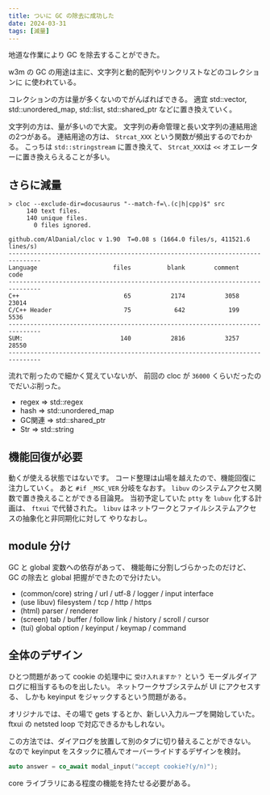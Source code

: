 ```yaml
---
title: ついに GC の除去に成功した
date: 2024-03-31
tags: [減量]
---
```


地道な作業により GC を除去することができた。

<!-- truncate -->

w3m の GC の用途は主に、文字列と動的配列やリンクリストなどのコレクションに
に使われている。

コレクションの方は量が多くないのでがんばればできる。
適宜 std::vector, std::unordered_map, std::list, std::shared_ptr
などに置き換えていく。

文字列の方は、量が多いので大変。
文字列の寿命管理と長い文字列の連結用途の2つがある。
連結用途の方は、 `Strcat_XXX` という関数が頻出するのでわかる。
こっちは `std::stringstream` に置き換えて、 `Strcat_XXX`は `<<` オエレーターに置き換えらえることが多い。

## さらに減量

```
> cloc --exclude-dir=docusaurus "--match-f=\.(c|h|cpp)$" src
     140 text files.
     140 unique files.
       0 files ignored.

github.com/AlDanial/cloc v 1.90  T=0.08 s (1664.0 files/s, 411521.6 lines/s)
-------------------------------------------------------------------------------
Language                     files          blank        comment           code
-------------------------------------------------------------------------------
C++                             65           2174           3058          23014
C/C++ Header                    75            642            199           5536
-------------------------------------------------------------------------------
SUM:                           140           2816           3257          28550
-------------------------------------------------------------------------------
```

流れで削ったので細かく覚えていないが、
前回の cloc が `36000` くらいだったのでだいぶ削った。

- regex => std::regex
- hash => std::unordered_map
- GC関連 => std::shared_ptr
- Str => std::string

## 機能回復が必要

動くが使える状態ではないです。
コード整理は山場を越えたので、機能回復に注力していく。
あと `#if _MSC_VER` 分岐をなおす。
`libuv` のシステムアクセス関数で置き換えることができる目論見。
当初予定していた `ptty` を `lubuv` 化する計画は、 `ftxui` で代替された。
`libuv` はネットワークとファイルシステムアクセスの抽象化と非同期化に対して
やりなおし。

## module 分け

GC と global 変数への依存があって、
機能毎に分割しづらかったのだけど、
GC の除去と global 把握ができたので分けたい。

- (common/core) string / url / utf-8 / logger / input interface
- (use libuv) filesystem / tcp / http / https
- (html) parser / renderer
- (screen) tab / buffer / follow link / history / scroll / cursor
- (tui) global option / keyinput / keymap / command

## 全体のデザイン

ひとつ問題があって cookie の処理中に `受け入れますか？` という
モーダルダイアログに相当するものを出したい。
ネットワークサブシステムが UI にアクセスする、
しかも keyinput をジャックするという問題がある。

オリジナルでは、その場で gets するとか、新しい入力ループを開始していた。
ftxui の netsted loop で対応できるかもしれない。

この方法では、ダイアログを放置して別のタブに切り替えることができない。
なので keyinput をスタックに積んでオーバーライドするデザインを検討。

```cpp
auto answer = co_await modal_input("accept cookie?(y/n)");
```

core ライブラリにある程度の機能を持たせる必要がある。

